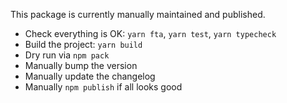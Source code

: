 This package is currently manually maintained and published.

- Check everything is OK: `yarn fta`, `yarn test`, `yarn typecheck`
- Build the project: `yarn build`
- Dry run via `npm pack`
- Manually bump the version
- Manually update the changelog
- Manually `npm publish` if all looks good
